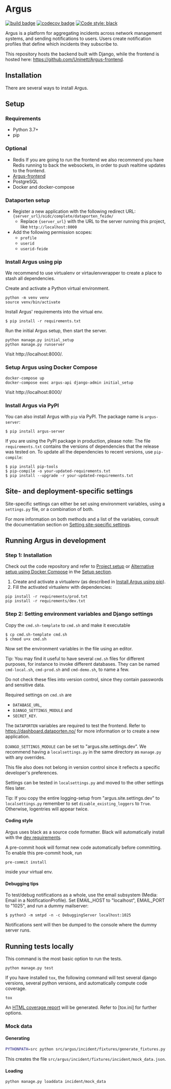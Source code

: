 # Argus
[![build badge](https://github.com/Uninett/Argus/workflows/build/badge.svg)](https://github.com/Uninett/Argus/actions)
[![codecov badge](https://codecov.io/gh/Uninett/Argus/branch/master/graph/badge.svg)](https://codecov.io/gh/Uninett/Argus)
[![Code style: black](https://img.shields.io/badge/code%20style-black-000000.svg)](https://github.com/psf/black)

Argus is a platform for aggregating incidents across network management systems, and sending notifications to users. Users create notification profiles that define which incidents they subscribe to.

This repository hosts the backend built with Django, while the frontend is hosted here: https://github.com/Uninett/Argus-frontend.

## Installation

There are several ways to install Argus.

## Setup

### Requirements
* Python 3.7+
* pip

### Optional
* Redis
  If you are going to run the frontend we also recommend you have Redis running
  to back the websockets, in order to push realtime updates to the frontend.
* [Argus-frontend](https://github.com/Uninett/Argus-frontend/)
* PostgreSQL
* Docker and docker-compose

### Dataporten setup
* Register a new application with the following redirect URL: `{server_url}/oidc/complete/dataporten_feide/`
  * Replace `{server_url}` with the URL to the server running this project, like `http://localhost:8000`
* Add the following permission scopes:
  * `profile`
  * `userid`
  * `userid-feide`

### Install Argus using pip

We recommend to use virtualenv or virtaulenvwrapper to create
a place to stash all dependencies.

Create and activate a Python virtual environment.
```
python -m venv venv
source venv/bin/activate
```
Install Argus' requirements into the virtual env.
```
$ pip install -r requirements.txt
```
Run the initial Argus setup, then start the server.
```
python manage.py initial_setup
python manage.py runserver
```
Visit http://localhost:8000/.

### Setup Argus using Docker Compose

```
docker-compose up
docker-compose exec argus-api django-admin initial_setup
```
Visit http://localhost:8000/

###  Install Argus via PyPI

You can also install Argus with `pip` via PyPI. The package name is `argus-server`:

```
$ pip install argus-server
```

If you are using the PyPI package in production, please note: The file
`requirements.txt` contains the versions of dependencies that the release was
tested on.
To update all the dependencies to recent versions, use `pip-compile`:

```
$ pip install pip-tools
$ pip-compile -o your-updated-requirements.txt
$ pip install --upgrade -r your-updated-requirements.txt
```

## Site- and deployment-specific settings

Site-specific settings can either be set using environment variables, using a
`settings.py` file, or a combination of both.

For more information on both methods and a list of the variables, consult the
documentation section on
[Setting site-specific settings](docs/site-specific-settings.rst).

## Running Argus in development

### Step 1: Installation

Check out the code repository and refer to [Project setup](#project-setup) or
[Alternative setup using Docker Compose](#alternative-setup-using-docker-compose)
in the [Setup section](#setup).

1. Create and activate a virtualenv (as described in
  [Install Argus using pip](#install-argus-using-pip)).
2. Fill the activated virtualenv with dependencies:
```
pip install -r requirements/prod.txt
pip install -r requirements/dev.txt
```

### Step 2: Setting environment variables and Django settings

Copy the `cmd.sh-template` to `cmd.sh` and make it executable
```
$ cp cmd.sh-template cmd.sh
$ chmod u+x cmd.sh
```
Now set the environment variables in the file using an editor.

Tip: You may find it useful to have several `cmd.sh` files for different
purposes, for instance to invoke different databases.
They can be named `cmd-local.sh`, `cmd-prod.sh` and `cmd-demo.sh`, to name
a few.

Do not check these files into version control, since they contain passwords and
sensitive data.

Required settings on `cmd.sh` are
* `DATABASE_URL`,
* `DJANGO_SETTINGS_MODULE` and
* `SECRET_KEY`.

The `DATAPORTEN` variables are required to test the frontend.
Refer to https://dashboard.dataporten.no/ for more information or to create a
new application.

`DJANGO_SETTINGS_MODULE` can be set to "argus.site.settings.dev".
We recommend having a `localsettings.py` in the same directory as `manage.py`
with any overrides.

This file also does not belong in version control since it reflects
a specific developer's preferences.

Settings can be tested in `localsettings.py` and moved to the other settings
files later.

Tip: If you copy the entire logging-setup from "argus.site.settings.dev" to
`localsettings.py` remember to set `disable_existing_loggers` to `True`.
Otherwise, logentries will appear twice.

#### Coding style

Argus uses black as a source code formatter. Black will automatically install
with the [dev requirements](requirements/dev.txt).

A pre-commit hook will format new code automatically before committing.
To enable this pre-commit hook, run

```
pre-commit install
```
inside your virtual env.

#### Debugging tips

To test/debug notifications as a whole, use the email subsystem (Media: Email in a NotificationProfile).
Set EMAIL_HOST to "localhost", EMAIL_PORT to "1025", and run a dummy mailserver:

```
$ python3 -m smtpd -n -c DebuggingServer localhost:1025
```

Notifications sent will then be dumped to the console where the dummy server runs.

## Running tests locally

This command is the most basic option to run the tests.
```
python manage.py test
```

If you have installed `tox`, the following command will
test several django versions, several python versions, and
automatically compute code coverage.
```
tox
```
An [HTML coverage report](htmlcov/index.html) will be generated.
Refer to [tox.ini] for further options.

### Mock data
#### Generating
```sh
PYTHONPATH=src python src/argus/incident/fixtures/generate_fixtures.py
```
This creates the file `src/argus/incident/fixtures/incident/mock_data.json`.

#### Loading
```sh
python manage.py loaddata incident/mock_data
```
